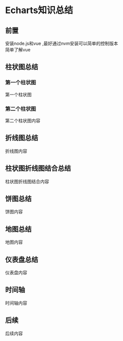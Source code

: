 # Echarts知识总结
## 前置
安装node.js和vue ,最好通过nvm安装可以简单的控制版本  
简单了解vue
## 柱状图总结
### 第一个柱状图
第一个柱状图


### 第二个柱状图
第二个柱状图内容
## 折线图总结
折线图内容
## 柱状图折线图结合总结
柱状图折线图结合内容
## 饼图总结
饼图内容
## 地图总结
地图内容
## 仪表盘总结
仪表盘内容
## 时间轴
时间轴内容
## 后续
后续内容
